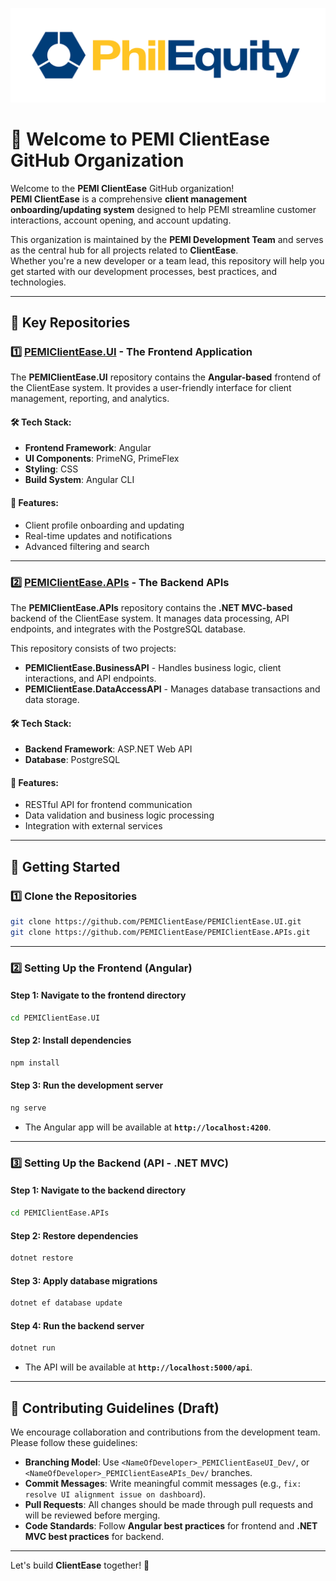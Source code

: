 ![PEMI Logo](./pemi_logo.png)

# 👋 Welcome to PEMI ClientEase GitHub Organization

Welcome to the **PEMI ClientEase** GitHub organization!  
**PEMI ClientEase** is a comprehensive **client management onboarding/updating system** designed to help PEMI streamline customer interactions, account opening, and account updating.  

This organization is maintained by the **PEMI Development Team** and serves as the central hub for all projects related to **ClientEase**.  
Whether you're a new developer or a team lead, this repository will help you get started with our development processes, best practices, and technologies.

---

## 📂 Key Repositories

### 1️⃣ [PEMIClientEase.UI](https://github.com/PEMIClientEase/PEMIClientEase.UI) - The Frontend Application  
The **PEMIClientEase.UI** repository contains the **Angular-based** frontend of the ClientEase system. It provides a user-friendly interface for client management, reporting, and analytics.

#### 🛠️ Tech Stack:
- **Frontend Framework**: Angular  
- **UI Components**: PrimeNG, PrimeFlex  
- **Styling**: CSS  
- **Build System**: Angular CLI  

#### 🚀 Features:
- Client profile onboarding and updating  
- Real-time updates and notifications  
- Advanced filtering and search  

---

### 2️⃣ [PEMIClientEase.APIs](https://github.com/PEMIClientEase/PEMIClientEase.APIs) - The Backend APIs  
The **PEMIClientEase.APIs** repository contains the **.NET MVC-based** backend of the ClientEase system. It manages data processing, API endpoints, and integrates with the PostgreSQL database.

This repository consists of two projects:
- **PEMIClientEase.BusinessAPI** - Handles business logic, client interactions, and API endpoints.
- **PEMIClientEase.DataAccessAPI** - Manages database transactions and data storage.

#### 🛠️ Tech Stack:
- **Backend Framework**: ASP.NET Web API  
- **Database**: PostgreSQL  

#### 🚀 Features:
- RESTful API for frontend communication  
- Data validation and business logic processing  
- Integration with external services  

---

## 🏁 Getting Started

### **1️⃣ Clone the Repositories**
```bash
git clone https://github.com/PEMIClientEase/PEMIClientEase.UI.git
git clone https://github.com/PEMIClientEase/PEMIClientEase.APIs.git
```

---

### **2️⃣ Setting Up the Frontend (Angular)**

#### **Step 1: Navigate to the frontend directory**
```bash
cd PEMIClientEase.UI
```

#### **Step 2: Install dependencies**
```bash
npm install
```

#### **Step 3: Run the development server**
```bash
ng serve
```
- The Angular app will be available at **`http://localhost:4200`**.

---

### **3️⃣ Setting Up the Backend (API - .NET MVC)**

#### **Step 1: Navigate to the backend directory**
```bash
cd PEMIClientEase.APIs
```

#### **Step 2: Restore dependencies**
```bash
dotnet restore
```

#### **Step 3: Apply database migrations**
```bash
dotnet ef database update
```

#### **Step 4: Run the backend server**
```bash
dotnet run
```
- The API will be available at **`http://localhost:5000/api`**.

---

## 🔧 Contributing Guidelines (Draft)

We encourage collaboration and contributions from the development team. Please follow these guidelines:

- **Branching Model**: Use `<NameOfDeveloper>_PEMIClientEaseUI_Dev/`, or `<NameOfDeveloper>_PEMIClientEaseAPIs_Dev/` branches.
- **Commit Messages**: Write meaningful commit messages (e.g., `fix: resolve UI alignment issue on dashboard`).
- **Pull Requests**: All changes should be made through pull requests and will be reviewed before merging.
- **Code Standards**: Follow **Angular best practices** for frontend and **.NET MVC best practices** for backend.

---

Let's build **ClientEase** together! 🚀
